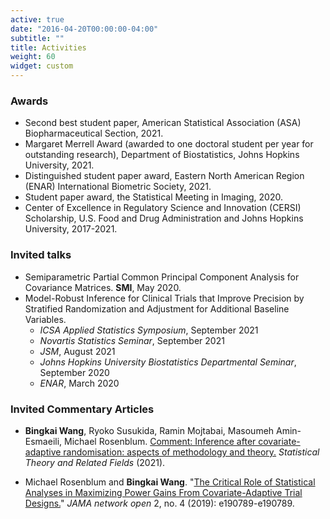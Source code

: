 ```yaml
---
active: true
date: "2016-04-20T00:00:00-04:00"
subtitle: ""
title: Activities
weight: 60
widget: custom
---
```


### Awards
- Second best student paper, American Statistical Association (ASA) Biopharmaceutical Section, 2021.
- Margaret Merrell Award (awarded to one doctoral student per year for outstanding research),  Department of Biostatistics, Johns Hopkins University, 2021.
- Distinguished student paper award, Eastern North American Region (ENAR) International Biometric Society, 2021.
- Student paper award, the Statistical Meeting in Imaging, 2020.
- Center of Excellence in Regulatory Science and Innovation (CERSI) Scholarship, U.S. Food and Drug Administration and Johns Hopkins University, 2017-2021.


### Invited talks
- Semiparametric Partial Common Principal Component Analysis for Covariance Matrices. **SMI**, May 2020.
- Model-Robust Inference for Clinical Trials that Improve Precision by Stratified Randomization and Adjustment for Additional Baseline Variables.
  - *ICSA Applied Statistics Symposium*, September 2021
  - *Novartis Statistics Seminar*, September 2021
  - *JSM*, August 2021 
  - *Johns Hopkins University Biostatistics Departmental Seminar*, September 2020
  - *ENAR*, March 2020 

### Invited Commentary Articles

- **Bingkai Wang**, Ryoko Susukida, Ramin Mojtabai, Masoumeh Amin-Esmaeili, Michael Rosenblum. [Comment: Inference after covariate-adaptive randomisation: aspects of methodology and theory.](https://doi.org/10.1080/24754269.2021.1905591) *Statistical Theory and Related Fields* (2021). 


- Michael Rosenblum and **Bingkai Wang**. "[The Critical Role of Statistical Analyses in Maximizing Power Gains From Covariate-Adaptive Trial Designs.](https://jamanetwork.com/journals/jamanetworkopen/article-abstract/2730462)" *JAMA network open* 2, no. 4 (2019): e190789-e190789.


